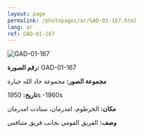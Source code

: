 ```yaml
---
layout: page
permalink: /photopages/ar/GAD-01-167.html
lang: ar
ref: GAD-01-167
---
```


![GAD-01-167](/smallimages/GAD-01-167-600.jpg)

**رقم الصورة:** GAD-01-167

**مجموعة الصور:** مجموعة جاد الله جبارة

**تاريخ:** 1950s -1960s

**مكان:** الخرطوم، امدرمان، ستادت امدرمان

**وصف:** الفريق القومي بجانب فريق متنافس
